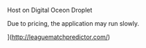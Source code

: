 Host on Digital Oceon Droplet

Due to pricing, the application may run slowly.

](http://leaguematchpredictor.com/)
